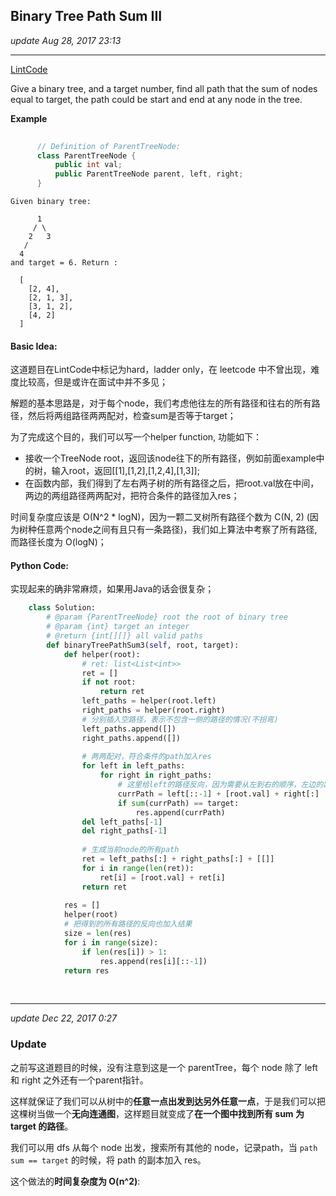 ## Binary Tree Path Sum III
_update Aug 28, 2017  23:13_

---
[LintCode](http://www.lintcode.com/en/problem/binary-tree-path-sum-iii/)

Give a binary tree, and a target number, find all path that the sum of nodes equal to target, the path could be start and end at any node in the tree.

**Example**
```java    
    
      // Definition of ParentTreeNode:
      class ParentTreeNode {
          public int val;
          public ParentTreeNode parent, left, right;
      }
```
    Given binary tree:
    
          1
         / \
        2   3
       /
      4
    and target = 6. Return :
    
      [
        [2, 4],
        [2, 1, 3],
        [3, 1, 2],
        [4, 2]
      ]
      
#### Basic Idea:
这道题目在LintCode中标记为hard，ladder only，在 leetcode 中不曾出现，难度比较高，但是或许在面试中并不多见；

解题的基本思路是，对于每个node，我们考虑他往左的所有路径和往右的所有路径，然后将两组路径两两配对，检查sum是否等于target；

为了完成这个目的，我们可以写一个helper function, 功能如下：
-  接收一个TreeNode root，返回该node往下的所有路径，例如前面example中的树，输入root，返回[[1],[1,2],[1,2,4],[1,3]];
-  在函数内部，我们得到了左右两子树的所有路径之后，把root.val放在中间，两边的两组路径两两配对，把符合条件的路径加入res；

时间复杂度应该是 O(N^2 * logN)，因为一颗二叉树所有路径个数为 C(N, 2) (因为树种任意两个node之间有且只有一条路径)，我们如上算法中考察了所有路径, 而路径长度为 O(logN)；

#### Python Code:
实现起来的确非常麻烦，如果用Java的话会很复杂；
```python
    class Solution:
        # @param {ParentTreeNode} root the root of binary tree
        # @param {int} target an integer
        # @return {int[][]} all valid paths
        def binaryTreePathSum3(self, root, target):
            def helper(root):
                # ret: list<List<int>>
                ret = []
                if not root:
                    return ret
                left_paths = helper(root.left)
                right_paths = helper(root.right)
                # 分别插入空路径，表示不包含一侧的路径的情况(不拐弯)
                left_paths.append([])
                right_paths.append([])
                
                # 两两配对，符合条件的path加入res
                for left in left_paths:
                    for right in right_paths:
                        # 这里给left的路径反向，因为需要从左到右的顺序，左边的路径应该从下向上
                        currPath = left[::-1] + [root.val] + right[:]
                        if sum(currPath) == target:
                            res.append(currPath)
                del left_paths[-1]
                del right_paths[-1]
                
                # 生成当前node的所有path
                ret = left_paths[:] + right_paths[:] + [[]]
                for i in range(len(ret)):
                    ret[i] = [root.val] + ret[i]
                return ret
                
            res = []
            helper(root)
            # 把得到的所有路径的反向也加入结果
            size = len(res)
            for i in range(size):
                if len(res[i]) > 1:
                    res.append(res[i][::-1])
            return res
```    
<br>

---
_update Dec 22, 2017  0:27_

### Update 
之前写这道题目的时候，没有注意到这是一个 parentTree，每个 node 除了 left 和 right 之外还有一个parent指针。

这样就保证了我们可以从树中的**任意一点出发到达另外任意一点**，于是我们可以把这棵树当做一个**无向连通图**，这样题目就变成了**在一个图中找到所有 sum 为 target 的路径**。

我们可以用 dfs 从每个 node 出发，搜索所有其他的 node，记录path，当 `path sum == target` 的时候，将 path 的副本加入 res。

这个做法的**时间复杂度为 O(n^2)**:   
&emsp; 














        
      
      